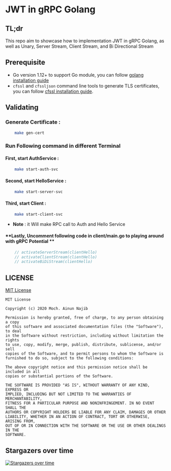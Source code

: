 # JWT in gRPC Golang

## **TL;dr**

This repo aim to showcase how to implementation JWT in gRPC Golang, as well as Unary, Server Stream, Client Stream, and Bi Directional Stream

## **Prerequisite**

- Go version 1.12+ to support Go module, you can follow [golang installation guide](https://golang.org/doc/install)
- `cfssl` and `cfssljson` command line tools to generate TLS certificates, you can follow
  [cfssl installation guide](https://github.com/cloudflare/cfssl#installation).

## **Validating**

### **Generate Certificate :**

```sh
    make gen-cert
```

### **Run Following command in different Terminal**

#### **First, start AuthService :**

```sh
    make start-auth-svc
```

#### **Second, start HelloService :**

```sh
    make start-server-svc
```

#### **Third, start Client :**

```sh
    make start-client-svc
```

- **Note** : it Will make RPC call to Auth and Hello Service

#### **Lastly, Uncomment following code in client/main.go to playing around with gRPC Potential **

```go
	// activateServerStream(clientHello)
	// activateClientStream(clientHello)
	// activateBiDiStream(clientHello)
```

## **LICENSE**

[MIT License](/LICENSE)

```
MIT License

Copyright (c) 2020 Moch. Ainun Najib

Permission is hereby granted, free of charge, to any person obtaining a copy
of this software and associated documentation files (the "Software"), to deal
in the Software without restriction, including without limitation the rights
to use, copy, modify, merge, publish, distribute, sublicense, and/or sell
copies of the Software, and to permit persons to whom the Software is
furnished to do so, subject to the following conditions:

The above copyright notice and this permission notice shall be included in all
copies or substantial portions of the Software.

THE SOFTWARE IS PROVIDED "AS IS", WITHOUT WARRANTY OF ANY KIND, EXPRESS OR
IMPLIED, INCLUDING BUT NOT LIMITED TO THE WARRANTIES OF MERCHANTABILITY,
FITNESS FOR A PARTICULAR PURPOSE AND NONINFRINGEMENT. IN NO EVENT SHALL THE
AUTHORS OR COPYRIGHT HOLDERS BE LIABLE FOR ANY CLAIM, DAMAGES OR OTHER
LIABILITY, WHETHER IN AN ACTION OF CONTRACT, TORT OR OTHERWISE, ARISING FROM,
OUT OF OR IN CONNECTION WITH THE SOFTWARE OR THE USE OR OTHER DEALINGS IN THE
SOFTWARE.

```

## **Stargazers over time**

[![Stargazers over time](https://starchart.cc/ec2ainun/jwt-grpc-go.svg)](https://starchart.cc/ec2ainun/jwt-grpc-go)
